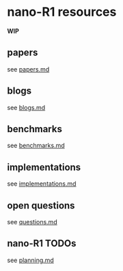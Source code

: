 # nano-R1 resources

**WIP**

## papers

see [papers.md](papers.md)

## blogs

see [blogs.md](blogs.md)

## benchmarks

see [benchmarks.md](blogs.md)

## implementations


see [implementations.md](implementations.md)

## open questions


see [questions.md](questions.md)


## nano-R1 TODOs

see [planning.md](planning.md)


